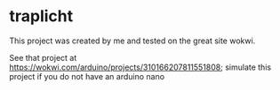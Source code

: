 # traplicht
This project was created by me and tested on the great site wokwi.

See that project at https://wokwi.com/arduino/projects/310166207811551808; simulate this project if you do not have an arduino nano
